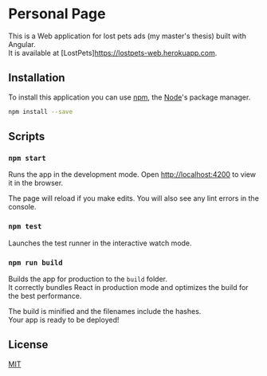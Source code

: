 # Personal Page

This is a Web application for lost pets ads (my master's thesis) built with Angular.  
It is available at [LostPets]https://lostpets-web.herokuapp.com.

## Installation

To install this application you can use [npm](https://www.npmjs.com/), the [Node](https://nodejs.org/)'s package manager.

```bash
npm install --save
```

## Scripts

### `npm start`

Runs the app in the development mode.
Open [http://localhost:4200](http://localhost:4200) to view it in the browser.

The page will reload if you make edits.
You will also see any lint errors in the console.

### `npm test`

Launches the test runner in the interactive watch mode.

### `npm run build`

Builds the app for production to the `build` folder.  
It correctly bundles React in production mode and optimizes the build for the best performance.

The build is minified and the filenames include the hashes.  
Your app is ready to be deployed!

## License

[MIT](https://choosealicense.com/licenses/mit/)

